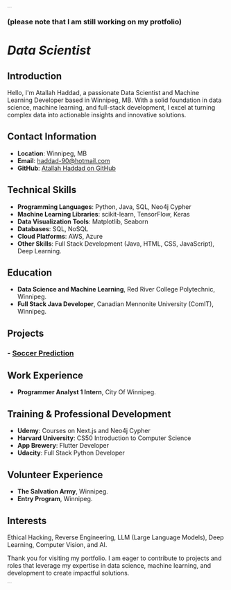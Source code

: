 <sub><sup><sub><sup><sub><sup><sub><sup><sub><sup><sub><sup><sub><sup><sub><sup>Atallah Haddad Data Scientist</sup></sub></sup></sub></sup></sub></sup></sub></sup></sub></sup></sub></sup></sub></sup></sub>
### (please note that I am still working on my protfolio)

# *Data Scientist*


## Introduction

Hello, I'm Atallah Haddad, a passionate Data Scientist and Machine Learning Developer based in Winnipeg, MB. With a solid foundation in data science, machine learning, and full-stack development, I excel at turning complex data into actionable insights and innovative solutions.

## Contact Information

- **Location**: Winnipeg, MB
- **Email**: [haddad-90@hotmail.com](mailto:haddad-90@hotmail.com)
- **GitHub**: <a href="https://github.com/haddad142" target="_blank">Atallah Haddad on GitHub</a>

## Technical Skills

- **Programming Languages**: Python, Java, SQL, Neo4j Cypher
- **Machine Learning Libraries**: scikit-learn, TensorFlow, Keras
- **Data Visualization Tools**: Matplotlib, Seaborn
- **Databases**: SQL, NoSQL
- **Cloud Platforms**: AWS, Azure
- **Other Skills**: Full Stack Development (Java, HTML, CSS, JavaScript), Deep Learning.

## Education

- **Data Science and Machine Learning**, Red River College Polytechnic, Winnipeg.
- **Full Stack Java Developer**, Canadian Mennonite University (ComIT), Winnipeg.

## Projects

### - [Soccer Prediction](https://github.com/haddad142/soccer_prediction)


## Work Experience

- **Programmer Analyst 1 Intern**, City Of Winnipeg.

## Training & Professional Development

- **Udemy**: Courses on Next.js and Neo4j Cypher
- **Harvard University**: CS50 Introduction to Computer Science
- **App Brewery**: Flutter Developer
- **Udacity**: Full Stack Python Developer

## Volunteer Experience

- **The Salvation Army**, Winnipeg.
- **Entry Program**, Winnipeg.

## Interests

Ethical Hacking, Reverse Engineering, LLM (Large Language Models), Deep Learning, Computer Vision, and AI.

Thank you for visiting my portfolio. I am eager to contribute to projects and roles that leverage my expertise in data science, machine learning, and development to create impactful solutions.

<sub><sup><sub><sup><sub><sup><sub><sup><sub><sup><sub><sup><sub><sup><sub><sup>Atallah Haddad Data Scientist</sup></sub></sup></sub></sup></sub></sup></sub></sup></sub></sup></sub></sup></sub></sup></sub>
